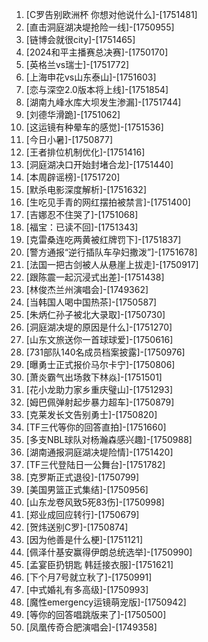 
1. [C罗告别欧洲杯 你想对他说什么]-[1751481]
1. [直击洞庭湖决堤抢险一线]-[1750955]
1. [链博会就很city]-[1751465]
1. [2024和平主播赛总决赛]-[1750170]
1. [英格兰vs瑞士]-[1751772]
1. [上海申花vs山东泰山]-[1751603]
1. [恋与深空2.0版本将上线]-[1751854]
1. [湖南九峰水库大坝发生渗漏]-[1751744]
1. [刘德华滑跪]-[1751062]
1. [这运镜有种晕车的感觉]-[1751536]
1. [今日小暑]-[1750877]
1. [王者排位机制优化]-[1751416]
1. [洞庭湖决口开始封堵合龙]-[1751440]
1. [本周辟谣榜]-[1751720]
1. [默杀电影深度解析]-[1751632]
1. [生吃见手青的网红摆拍被禁言]-[1751400]
1. [吉娜忍不住哭了]-[1751068]
1. [福宝：已读不回]-[1751343]
1. [克雷桑连吃两黄被红牌罚下]-[1751837]
1. [警方通报“逆行插队车孕妇撒泼”]-[1751678]
1. [法国一把古剑被人从悬崖上拔走]-[1750917]
1. [跟陈震一起沉浸式出差]-[1751438]
1. [林俊杰兰州演唱会]-[1749362]
1. [当韩国人喝中国热茶]-[1750587]
1. [朱炳仁孙子被北大录取]-[1750730]
1. [洞庭湖决堤的原因是什么]-[1751270]
1. [山东文旅送你一首球球爱]-[1750616]
1. [731部队140名成员档案披露]-[1750976]
1. [曝勇士正式报价马尔卡宁]-[1750806]
1. [萧炎霸气出场救下林焱]-[1751501]
1. [花小龙助力家乡重庆璧山]-[1751293]
1. [姆巴佩弹射起步暴力超车]-[1750879]
1. [克莱发长文告别勇士]-[1750820]
1. [TF三代等你的回答直拍]-[1751660]
1. [多支NBL球队对杨瀚森感兴趣]-[1750988]
1. [湖南通报洞庭湖决堤险情]-[1751420]
1. [TF三代登陆日一公舞台]-[1751782]
1. [克罗斯正式退役]-[1750799]
1. [美国男篮正式集结]-[1750956]
1. [山东龙卷风致5死83伤]-[1750998]
1. [郑业成回应转行]-[1750679]
1. [贺炜送别C罗]-[1750874]
1. [因为他善是什么梗]-[1751121]
1. [佩泽什基安赢得伊朗总统选举]-[1750990]
1. [孟宴臣扔钥匙 韩廷接衣服]-[1751621]
1. [下个月7号就立秋了]-[1750991]
1. [中式婚礼有多高级]-[1750993]
1. [魔性emergency运镜萌宠版]-[1750942]
1. [等你的回答唱跳版来了]-[1750500]
1. [凤凰传奇合肥演唱会]-[1749358]